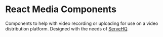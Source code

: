 # React Media Components

Components to help with video recording or uploading for use on a video distribution platform. Designed with the needs of [ServeHQ](https://servehq.church).
